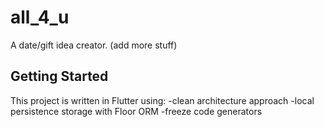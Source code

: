 # all_4_u

A date/gift idea creator.
(add more stuff)

## Getting Started

This project is written in Flutter using:
-clean architecture approach 
-local persistence storage with Floor ORM
-freeze code generators
